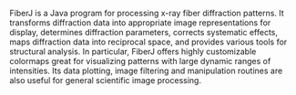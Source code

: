 FiberJ is a Java program for processing x-ray fiber diffraction patterns. It transforms diffraction data into appropriate image representations for display, determines diffraction parameters, corrects systematic effects, maps diffraction data into reciprocal space, and provides various tools for structural analysis. In particular, FiberJ offers highly customizable colormaps great for visualizing patterns with large dynamic ranges of intensities. Its data plotting, image filtering and manipulation routines are also useful for general scientific image processing.
